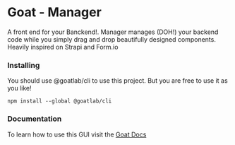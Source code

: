 # Goat - Manager

A front end for your Banckend!. Manager manages (DOH!) your backend code while you simply drag and drop beautifully designed components. Heavily inspired on Strapi and Form.io

### Installing

You should use @goatlab/cli to use this project. But you are free to use it as you like!

```
npm install --global @goatlab/cli
```

### Documentation

To learn how to use this GUI visit the [Goat Docs](https://docs.goatlab.io)
